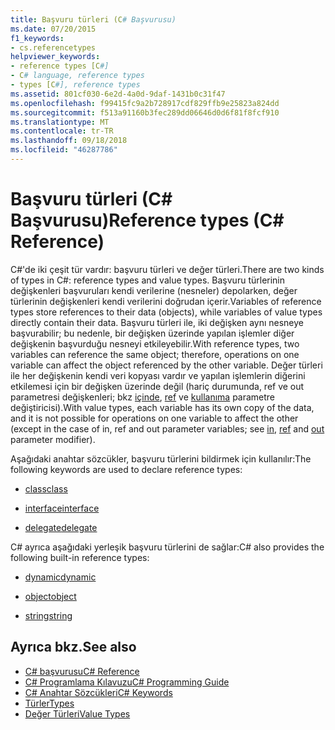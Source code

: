 ```yaml
---
title: Başvuru türleri (C# Başvurusu)
ms.date: 07/20/2015
f1_keywords:
- cs.referencetypes
helpviewer_keywords:
- reference types [C#]
- C# language, reference types
- types [C#], reference types
ms.assetid: 801cf030-6e2d-4a0d-9daf-1431b0c31f47
ms.openlocfilehash: f99415fc9a2b728917cdf829ffb9e25823a824dd
ms.sourcegitcommit: f513a91160b3fec289dd06646d0d6f81f8fcf910
ms.translationtype: MT
ms.contentlocale: tr-TR
ms.lasthandoff: 09/18/2018
ms.locfileid: "46287786"
---
```

# <a name="reference-types-c-reference"></a><span data-ttu-id="fbd15-102">Başvuru türleri (C# Başvurusu)</span><span class="sxs-lookup"><span data-stu-id="fbd15-102">Reference types (C# Reference)</span></span>

<span data-ttu-id="fbd15-103">C#'de iki çeşit tür vardır: başvuru türleri ve değer türleri.</span><span class="sxs-lookup"><span data-stu-id="fbd15-103">There are two kinds of types in C#: reference types and value types.</span></span> <span data-ttu-id="fbd15-104">Başvuru türlerinin değişkenleri başvuruları kendi verilerine (nesneler) depolarken, değer türlerinin değişkenleri kendi verilerini doğrudan içerir.</span><span class="sxs-lookup"><span data-stu-id="fbd15-104">Variables of reference types store references to their data (objects), while variables of value types directly contain their data.</span></span> <span data-ttu-id="fbd15-105">Başvuru türleri ile, iki değişken aynı nesneye başvurabilir; bu nedenle, bir değişken üzerinde yapılan işlemler diğer değişkenin başvurduğu nesneyi etkileyebilir.</span><span class="sxs-lookup"><span data-stu-id="fbd15-105">With reference types, two variables can reference the same object; therefore, operations on one variable can affect the object referenced by the other variable.</span></span> <span data-ttu-id="fbd15-106">Değer türleri ile her değişkenin kendi veri kopyası vardır ve yapılan işlemlerin diğerini etkilemesi için bir değişken üzerinde değil (hariç durumunda, ref ve out parametresi değişkenleri; bkz [içinde](in-parameter-modifier.md), [ref](ref.md) ve [kullanıma](out-parameter-modifier.md) parametre değiştiricisi).</span><span class="sxs-lookup"><span data-stu-id="fbd15-106">With value types, each variable has its own copy of the data, and it is not possible for operations on one variable to affect the other (except in the case of in, ref and out parameter variables; see [in](in-parameter-modifier.md), [ref](ref.md) and [out](out-parameter-modifier.md) parameter modifier).</span></span>

 <span data-ttu-id="fbd15-107">Aşağıdaki anahtar sözcükler, başvuru türlerini bildirmek için kullanılır:</span><span class="sxs-lookup"><span data-stu-id="fbd15-107">The following keywords are used to declare reference types:</span></span>

- [<span data-ttu-id="fbd15-108">class</span><span class="sxs-lookup"><span data-stu-id="fbd15-108">class</span></span>](class.md)

- [<span data-ttu-id="fbd15-109">interface</span><span class="sxs-lookup"><span data-stu-id="fbd15-109">interface</span></span>](interface.md)

- [<span data-ttu-id="fbd15-110">delegate</span><span class="sxs-lookup"><span data-stu-id="fbd15-110">delegate</span></span>](delegate.md)

 <span data-ttu-id="fbd15-111">C# ayrıca aşağıdaki yerleşik başvuru türlerini de sağlar:</span><span class="sxs-lookup"><span data-stu-id="fbd15-111">C# also provides the following built-in reference types:</span></span>

- [<span data-ttu-id="fbd15-112">dynamic</span><span class="sxs-lookup"><span data-stu-id="fbd15-112">dynamic</span></span>](dynamic.md)

- [<span data-ttu-id="fbd15-113">object</span><span class="sxs-lookup"><span data-stu-id="fbd15-113">object</span></span>](object.md)

- [<span data-ttu-id="fbd15-114">string</span><span class="sxs-lookup"><span data-stu-id="fbd15-114">string</span></span>](string.md)

## <a name="see-also"></a><span data-ttu-id="fbd15-115">Ayrıca bkz.</span><span class="sxs-lookup"><span data-stu-id="fbd15-115">See also</span></span>

- [<span data-ttu-id="fbd15-116">C# başvurusu</span><span class="sxs-lookup"><span data-stu-id="fbd15-116">C# Reference</span></span>](../../../csharp/language-reference/index.md)
- [<span data-ttu-id="fbd15-117">C# Programlama Kılavuzu</span><span class="sxs-lookup"><span data-stu-id="fbd15-117">C# Programming Guide</span></span>](../../../csharp/programming-guide/index.md)
- [<span data-ttu-id="fbd15-118">C# Anahtar Sözcükleri</span><span class="sxs-lookup"><span data-stu-id="fbd15-118">C# Keywords</span></span>](index.md)
- [<span data-ttu-id="fbd15-119">Türler</span><span class="sxs-lookup"><span data-stu-id="fbd15-119">Types</span></span>](types.md)
- [<span data-ttu-id="fbd15-120">Değer Türleri</span><span class="sxs-lookup"><span data-stu-id="fbd15-120">Value Types</span></span>](value-types.md)